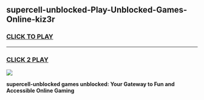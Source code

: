
## supercell-unblocked-Play-Unblocked-Games-Online-kiz3r
<h3>
<a href="https://premium76.site?title=supercell-unblocked&ref=25A">CLICK TO PLAY</a></h3>
<hr>

<h3>
<a href="https://premium76.site?title=supercell-unblocked&ref=25A">CLICK 2 PLAY</a>
  
</h3>

<a href="https://premium76.site?title=supercell-unblocked&ref=25A"><img src="https://clearcache.store/games.png"></a>


**supercell-unblocked games unblocked: Your Gateway to Fun and Accessible Online Gaming**
